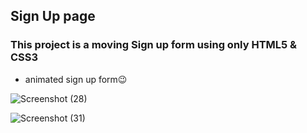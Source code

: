 ## Sign Up page
### This project is a moving Sign up form using only HTML5 & CSS3
* animated sign up form😉

![Screenshot (28)](https://user-images.githubusercontent.com/95845593/223667972-9b8d0d87-1116-486f-be43-f38674474fe1.png)

![Screenshot (31)](https://user-images.githubusercontent.com/95845593/223668002-e2d3571b-8a41-44eb-9d10-c3c4c4fd5000.png)
